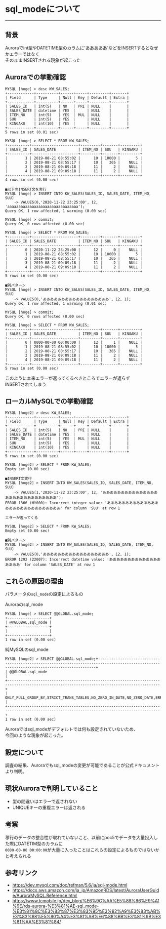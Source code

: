 # sql_modeについて
-----------------

## 背景
Auroraでint型やDATETIME型のカラムに'あああああ'などをINSERTするとなぜかエラーではなく<br/>
そのままINSERTされる現象が起こった

## Auroraでの挙動確認

````
MYSQL [hoge] > desc KW_SALES;
+------------+----------+------+-----+---------+-------+
| Field      | Type     | Null | Key | Default | Extra |
+------------+----------+------+-----+---------+-------+
| SALES_ID   | int(5)   | NO   | PRI | NULL    |       |
| SALES_DATE | datetime | YES  |     | NULL    |       |
| ITEM_NO    | int(5)   | YES  | MUL | NULL    |       |
| SUU        | int(5)   | YES  |     | NULL    |       |
| KINGAKU    | int(10)  | YES  |     | NULL    |       |
+------------+----------+------+-----+---------+-------+
5 rows in set (0.01 sec)

MYSQL [hoge] > SELECT * FROM KW_SALES;
+----------+---------------------+---------+-------+---------+
| SALES_ID | SALES_DATE          | ITEM_NO | SUU   | KINGAKU |
+----------+---------------------+---------+-------+---------+
|        1 | 2019-08-21 08:55:02 |      10 | 10000 |       5 |
|        2 | 2019-08-21 08:55:17 |      10 |   365 |    NULL |
|        3 | 2019-08-21 09:09:18 |      11 |     2 |    NULL |
|        4 | 2019-08-21 09:09:18 |      11 |     2 |    NULL |
+----------+---------------------+---------+-------+---------+
4 rows in set (0.00 sec)

■以下のINSERT文を実行
MYSQL [hoge] > INSERT INTO KW_SALES(SALES_ID, SALES_DATE, ITEM_NO, SUU)
    -> VALUES(0,'2020-11-22 23:25:00', 12, 'aaaaaaaaaaaaaaaaaaaaaaaaaaaaaaaa');
Query OK, 1 row affected, 1 warning (0.00 sec)

MYSQL [hoge] > commit;
Query OK, 0 rows affected (0.00 sec)

MYSQL [hoge] > SELECT * FROM KW_SALES;
+----------+---------------------+---------+-------+---------+
| SALES_ID | SALES_DATE          | ITEM_NO | SUU   | KINGAKU |
+----------+---------------------+---------+-------+---------+
|        0 | 2020-11-22 23:25:00 |      12 |     0 |    NULL |
|        1 | 2019-08-21 08:55:02 |      10 | 10000 |       5 |
|        2 | 2019-08-21 08:55:17 |      10 |   365 |    NULL |
|        3 | 2019-08-21 09:09:18 |      11 |     2 |    NULL |
|        4 | 2019-08-21 09:09:18 |      11 |     2 |    NULL |
+----------+---------------------+---------+-------+---------+
5 rows in set (0.00 sec)

■別パターン
MYSQL [hoge] > INSERT INTO KW_SALES(SALES_ID, SALES_DATE, ITEM_NO, SUU)
    -> VALUES(0,'ああああああああああああああああああ', 12, 1);
Query OK, 1 row affected, 1 warning (0.01 sec)

MYSQL [hoge] > commit;
Query OK, 0 rows affected (0.00 sec)

MYSQL [hoge] > SELECT * FROM KW_SALES;
+----------+---------------------+---------+-------+---------+
| SALES_ID | SALES_DATE          | ITEM_NO | SUU   | KINGAKU |
+----------+---------------------+---------+-------+---------+
|        0 | 0000-00-00 00:00:00 |      12 |     1 |    NULL |
|        1 | 2019-08-21 08:55:02 |      10 | 10000 |       5 |
|        2 | 2019-08-21 08:55:17 |      10 |   365 |    NULL |
|        3 | 2019-08-21 09:09:18 |      11 |     2 |    NULL |
|        4 | 2019-08-21 09:09:18 |      11 |     2 |    NULL |
+----------+---------------------+---------+-------+---------+
5 rows in set (0.00 sec)
````
このように本来エラーが返ってくるべきところでエラーが返らず<br/>
INSERTされてしまう

## ローカルMySQLでの挙動確認

````
MYSQL [hoge2] > desc KW_SALES;
+------------+----------+------+-----+---------+-------+
| Field      | Type     | Null | Key | Default | Extra |
+------------+----------+------+-----+---------+-------+
| SALES_ID   | int(5)   | NO   | PRI | NULL    |       |
| SALES_DATE | datetime | YES  |     | NULL    |       |
| ITEM_NO    | int(5)   | YES  | MUL | NULL    |       |
| SUU        | int(5)   | YES  |     | NULL    |       |
| KINGAKU    | int(10)  | YES  |     | NULL    |       |
+------------+----------+------+-----+---------+-------+
5 rows in set (0.00 sec)

MYSQL [hoge2] > SELECT * FROM KW_SALES;
Empty set (0.00 sec)

■INSERT文実行
MYSQL [hoge2] > INSERT INTO KW_SALES(SALES_ID, SALES_DATE, ITEM_NO, SUU)
    -> VALUES(1,'2020-11-22 23:25:00', 12, 'あああああああああああああああああああああああああああああ');
ERROR 1366 (HY000): Incorrect integer value: 'あああああああああああああああああああああああああああああ' for column 'SUU' at row 1

エラーが返ってくる

MYSQL [hoge2] > SELECT * FROM KW_SALES;
Empty set (0.00 sec)

■別パターン
MYSQL [hoge2] > INSERT INTO KW_SALES(SALES_ID, SALES_DATE, ITEM_NO, SUU)
    -> VALUES(0,'ああああああああああああああああああ', 12, 1);
ERROR 1292 (22007): Incorrect datetime value: 'ああああああああああああああああああ' for column 'SALES_DATE' at row 1
````

## これらの原因の理由
パラメータの``sql_mode``の設定によるもの

Auroraのsql_mode
````
MYSQL [hoge] > SELECT @@GLOBAL.sql_mode;
+-------------------+
| @@GLOBAL.sql_mode |
+-------------------+
|                   |
+-------------------+
1 row in set (0.00 sec)
````
純MySQLのsql_mode
````
MYSQL [hoge2] > SELECT @@GLOBAL.sql_mode;+-------------------------------------------------------------------------------------------------------------------------------------------+
| @@GLOBAL.sql_mode                                                                                                                         |
+-------------------------------------------------------------------------------------------------------------------------------------------+
| ONLY_FULL_GROUP_BY,STRICT_TRANS_TABLES,NO_ZERO_IN_DATE,NO_ZERO_DATE,ERROR_FOR_DIVISION_BY_ZERO,NO_AUTO_CREATE_USER,NO_ENGINE_SUBSTITUTION |
+-------------------------------------------------------------------------------------------------------------------------------------------+
1 row in set (0.00 sec)

````

Auroraではsql_modeがデフォルトでは何も設定されていないため、<br/>
今回のような現象が起こった。

## 設定について
調査の結果、Auroraでもsql_modeの変更が可能であることが公式ドキュメントより判明。

## 現状Auroraで判明していること
- 型の間違いはエラーで返されない
- UNIQUEキーの重複エラーは返される


## 考察
移行のデータの整合性が取れていないこと、以前にpoc5でデータを大量投入した際にDATETIM型のカラムに<br/>
``0000-00-00 00:00:00``が大量に入ったことはこれらの設定によるものではないかと考えられる

## 参考リンク
- https://dev.mysql.com/doc/refman/5.6/ja/sql-mode.html
- https://docs.aws.amazon.com/ja_jp/AmazonRDS/latest/AuroraUserGuide/AuroraMySQL.Reference.html
- https://www.tcmobile.jp/dev_blog/%E6%9C%AA%E5%88%86%E9%A1%9E/rds-aurora-%E3%81%AE-sql_mode-%E3%81%8C%E3%83%87%E3%83%95%E3%82%A9%E3%83%AB%E3%83%88%E5%80%A4%E3%81%AB%E6%88%BB%E3%81%9B%E3%81%AA%E3%81%84/